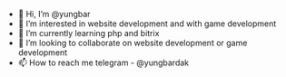 - 👋 Hi, I’m @yungbar
- 👀 I’m interested in website development and with game development
- 🌱 I’m currently learning php and bitrix 
- 💞️ I’m looking to collaborate on website development or game development
- 📫 How to reach me telegram - @yungbardak

<!---
yungbar/yungbar is a ✨ special ✨ repository because its `README.md` (this file) appears on your GitHub profile.
You can click the Preview link to take a look at your changes.
--->
